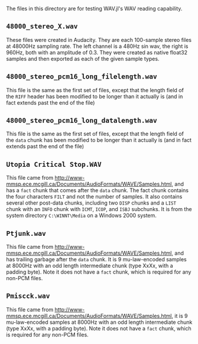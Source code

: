 The files in this directory are for testing WAV.jl's WAV reading capability.

## `48000_stereo_X.wav`

These files were created in Audacity. They are each 100-sample stereo files at 48000Hz sampling rate. The left channel is a 480Hz sin wav, the right is 960Hz, both with an amplitude of 0.3. They were created as native float32 samples and then exported as each of the given sample types.

## `48000_stereo_pcm16_long_filelength.wav`

This file is the same as the first set of files, except that the length field of the `RIFF` header has been modified to be longer than it actually is (and in fact extends past the end of the file)

## `48000_stereo_pcm16_long_datalength.wav`

This file is the same as the first set of files, except that the length field of the `data` chunk has been modified to be longer than it actually is (and in fact extends past the end of the file)

## `Utopia Critical Stop.WAV`

This file came from http://www-mmsp.ece.mcgill.ca/Documents/AudioFormats/WAVE/Samples.html, and has a `fact` chunk that comes after the `data` chunk. The fact chunk contains the four characters `FILT` and not the number of samples. It also contains several other post-data chunks, including two `DISP` chunks and a `LIST` chunk with an `INFO` chunk with `ICMT`, `ICOP`, and `ISBJ` subchunks. It is from the system directory `C:\WINNT\Media` on a Windows 2000 system.

## `Ptjunk.wav`

This file came from http://www-mmsp.ece.mcgill.ca/Documents/AudioFormats/WAVE/Samples.html, and has trailing garbage after the `data` chunk. It is 9 mu-law-encoded samples at 8000Hz with an odd length intermediate chunk (type XxXx, with a padding byte). Note it does not have a `fact` chunk, which is required for any non-PCM files.

## `Pmiscck.wav`
This file came from http://www-mmsp.ece.mcgill.ca/Documents/AudioFormats/WAVE/Samples.html, it is 9 mu-law-encoded samples at 8000Hz with an odd length intermediate chunk (type XxXx, with a padding byte). Note it does not have a `fact` chunk, which is required for any non-PCM files.